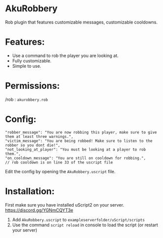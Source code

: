 # AkuRobbery
Rob plugin that features customizable messages, customizable cooldowns.

# Features:
- Use a command to rob the player you are looking at.
- Fully customizable.
- Simple to use.
 
# Permissions:
 /rob : `akurobbery.rob`
 
# Config:
  ```
  "robber_message": "You are now robbing this player, make sure to give them at least three warnings.",
  "victim_message": "You are being robbed! Make sure to listen to the robber so you dont die!",
  "not_looking_at_player": "You must be looking at a player to rob them.",
  "on_cooldown_message": "You are still on cooldown for robbing.",
  // rob cooldown is on line 33 of the uscript file
  ```
  
  Edit the config by opening the `AkuRobbery.uscript` file.
 
# Installation:
First make sure you have installed uScript2 on your server.
https://discord.gg/YGNmCQYT3e

1. Add `AkuRobbery.uscript` to `exampleserverfolder/uScript/scripts`
2. Use the command `script reload` in console to load the script (or restart your server)


 

